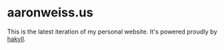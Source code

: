 # aaronweiss.us #

This is the latest iteration of my personal website. It's powered proudly by 
[hakyll](http://jaspervdj.be/hakyll/).
